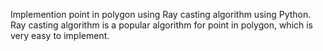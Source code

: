 Implemention point in polygon using Ray casting algorithm using Python. Ray casting algorithm is a popular algorithm for point in polygon, which is very easy to implement. 


